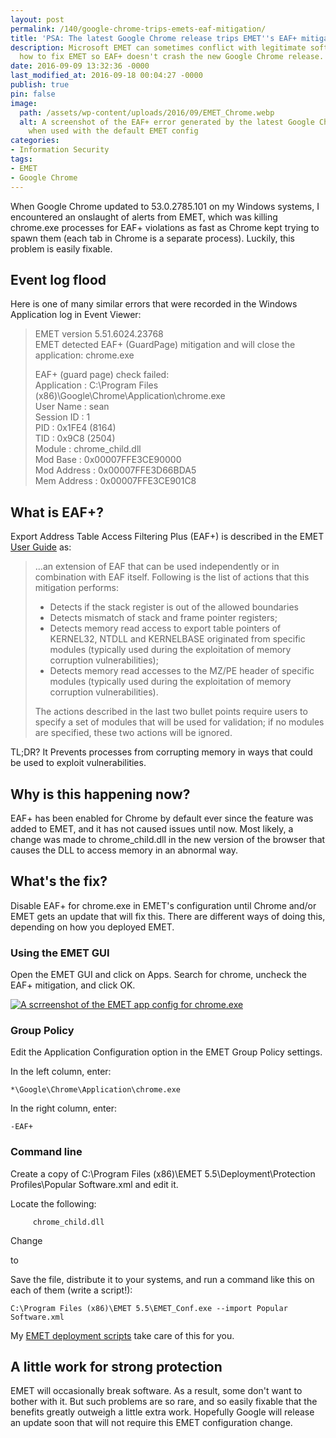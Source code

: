 ```yaml
---
layout: post
permalink: /140/google-chrome-trips-emets-eaf-mitigation/
title: 'PSA: The latest Google Chrome release trips EMET''s EAF+ mitigation'
description: Microsoft EMET can sometimes conflict with legitimate software. Learn
  how to fix EMET so EAF+ doesn't crash the new Google Chrome release.
date: 2016-09-09 13:32:36 -0000
last_modified_at: 2016-09-18 00:04:27 -0000
publish: true
pin: false
image:
  path: /assets/wp-content/uploads/2016/09/EMET_Chrome.webp
  alt: A screenshot of the EAF+ error generated by the latest Google Chrome release
    when used with the default EMET config
categories:
- Information Security
tags:
- EMET
- Google Chrome
---
```

When Google Chrome updated to 53.0.2785.101 on my Windows systems, I
encountered an onslaught of alerts from EMET, which was killing chrome.exe
processes for EAF+ violations as fast as Chrome kept trying to spawn them
(each tab in Chrome is a separate process). Luckily, this problem is easily
fixable.

## Event log flood

Here is one of many similar errors that were recorded in the Windows
Application log in Event Viewer:

> EMET version 5.51.6024.23768  
> EMET detected EAF+ (GuardPage) mitigation and will close the application:
> chrome.exe
>
> EAF+ (guard page) check failed:  
> Application     : C:\Program Files
> (x86)\Google\Chrome\Application\chrome.exe  
> User Name     : sean  
> Session ID     : 1  
> PID         : 0x1FE4 (8164)  
> TID         : 0x9C8 (2504)  
> Module     : chrome_child.dll  
> Mod Base     : 0x00007FFE3CE90000  
> Mod Address     : 0x00007FFE3D66BDA5  
> Mem Address     : 0x00007FFE3CE901C8

## What is EAF+?

Export Address Table Access Filtering Plus (EAF+) is described in the EMET
[User Guide](https://www.microsoft.com/en-us/download/details.aspx?id=53355)
as:

> ...an extension of EAF that can be used independently or in combination with
> EAF itself. Following is the list of actions that this mitigation performs:
>
> * Detects if the stack register is out of the allowed boundaries
> * Detects mismatch of stack and frame pointer registers;
> * Detects memory read access to export table pointers of KERNEL32, NTDLL
> and KERNELBASE originated from specific modules (typically used during the
> exploitation of memory corruption vulnerabilities);
> * Detects memory read accesses to the MZ/PE header of specific modules
> (typically used during the exploitation of memory corruption
> vulnerabilities).
>
>
>
> The actions described in the last two bullet points require users to specify
> a set of modules that will be used for validation; if no modules are
> specified, these two actions will be ignored.

TL;DR? It Prevents processes from corrupting memory in ways that could be used
to exploit vulnerabilities.

## Why is this happening now?

EAF+ has been enabled for Chrome by default ever since the feature was added
to EMET, and it has not caused issues until now. Most likely, a change was
made to  chrome_child.dll in the new version of the browser that causes the
DLL to access memory in an abnormal way.

## What's the fix?

Disable EAF+ for chrome.exe in EMET's configuration until Chrome and/or EMET
gets an update that will fix this. There are different ways of doing this,
depending on how you deployed EMET.

### Using the EMET GUI

Open the EMET GUI and click on Apps. Search for chrome, uncheck the EAF+
mitigation, and click OK.

[![A scrreenshot of the EMET app config for
chrome.exe](/assets/wp-content/uploads/2016/09/emet_app_configuration.webp)](/assets/wp-content/uploads/2016/09/emet_app_configuration.webp)

### Group Policy

Edit the Application Configuration option in the EMET Group Policy settings.

In the left column, enter:

    *\Google\Chrome\Application\chrome.exe

In the right column, enter:

    -EAF+

### Command line

Create a copy of C:\Program Files (x86)\EMET 5.5\Deployment\Protection
Profiles\Popular Software.xml and edit it.

Locate the following:

         chrome_child.dll

Change

to

Save the file, distribute it to your systems, and run a command like this on
each of them (write a script!):

    C:\Program Files (x86)\EMET 5.5\EMET_Conf.exe --import Popular Software.xml

My [EMET deployment
scripts](https://github.com/seanthegeek/powertools/tree/master/EMET) take care
of this for you.

## A little work for strong protection

EMET will occasionally break software. As a result, some don't want to bother
with it. But such problems are so rare, and so easily fixable that the
benefits greatly outweigh a little extra work. Hopefully Google will release
an update soon that will not require this EMET configuration change.
